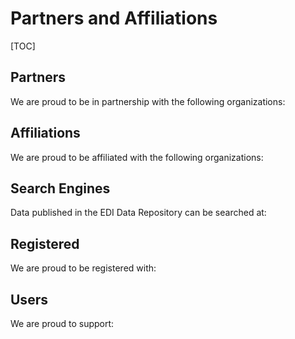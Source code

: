# Partners and Affiliations

[TOC]

## Partners

We are proud to be in partnership with the following organizations:

## Affiliations

We are proud to be affiliated with the following organizations:

## Search Engines

Data published in the EDI Data Repository can be searched at:

## Registered

We are proud to be registered with:

## Users

We are proud to support:
